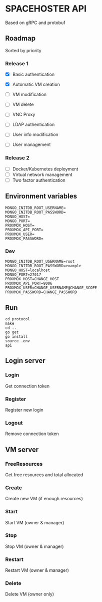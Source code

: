 # SPACEHOSTER API

Based on gRPC and protobuf

## Roadmap
Sorted by priority

### Release 1
- [x] Basic authentication
- [x] Automatic VM creation
- [ ] VM modification
- [ ] VM delete
- [ ] VNC Proxy
- [ ] LDAP authentication
- [ ] User info modification
- [ ] User management


### Release 2
- [ ] Docker/Kubernetes deployment
- [ ] Virtual network management
- [ ] Two factor authentication

## Environment variables
```dotenv
MONGO_INITDB_ROOT_USERNAME=
MONGO_INITDB_ROOT_PASSWORD=
MONGO_HOST=
MONGO_PORT=
PROXMOX_HOST=
PROXMOX_API_PORT=
PROXMOX_USER=
PROXMOX_PASSWORD=
```

### Dev
```dotenv
MONGO_INITDB_ROOT_USERNAME=root
MONGO_INITDB_ROOT_PASSWORD=example
MONGO_HOST=localhost
MONGO_PORT=27017
PROXMOX_HOST=CHANGE_HOST
PROXMOX_API_PORT=8006
PROXMOX_USER=CHANGE_USERNAME@CHANGE_SCOPE
PROXMOX_PASSWORD=CHANGE_PASSWORD
```

## Run
```shell script
cd protocol
make
cd ..
go get
go install
source .env
api
```

## Login server

### Login
Get connection token

### Register
Register new login

### Logout
Remove connection token


## VM server
### FreeResources
Get free resources and total allocated 

### Create
Create new VM (if enough resources)

### Start
Start VM (owner & manager)

### Stop
Stop VM (owner & manager)

### Restart
Restart VM (owner & manager)

### Delete
Delete VM (owner only)